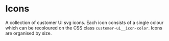 # Icons

A collection of customer UI svg icons. Each icon consists of a single colour which can be recoloured on the CSS class `customer-ui__icon-color`. Icons are organised by size.
